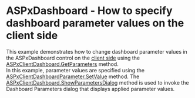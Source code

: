 # ASPxDashboard - How to specify dashboard parameter values on the client side


This example demonstrates how to change dashboard parameter values in the ASPxDashboard control on the <a href="https://documentation.devexpress.com/#Dashboard/CustomDocument116302">client side</a> using the <a href="https://documentation.devexpress.com/#Dashboard/DevExpressDashboardWebScriptsASPxClientDashboard_GetParameterstopic">ASPxClientDashboard.GetParameters</a> method.<br>In this example, parameter values are specified using the <a href="http://documentation.devexpress.com/#Dashboard/DevExpressDashboardWebScriptsASPxClientDashboardParameter_SetValuetopic">ASPxClientDashboardParameter.SetValue</a> method. The <a href="https://documentation.devexpress.com/#Dashboard/DevExpressDashboardWebScriptsASPxClientDashboard_ShowParametersDialogtopic">ASPxClientDashboard.ShowParametersDialog</a> method is used to invoke the Dashboard Parameters dialog that displays applied parameter values.

<br/>


